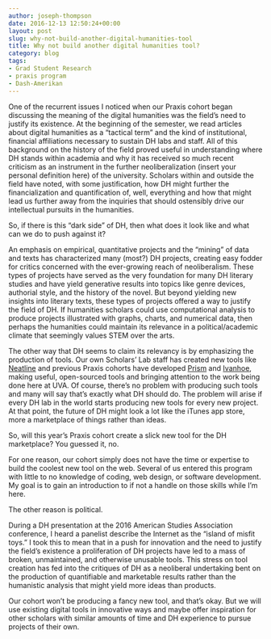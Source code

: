 ```yaml
---
author: joseph-thompson
date: 2016-12-13 12:50:24+00:00
layout: post
slug: why-not-build-another-digital-humanities-tool
title: Why not build another digital humanities tool?
category: blog
tags:
- Grad Student Research
- praxis program
- Dash-Amerikan
---
```


One of the recurrent issues I noticed when our Praxis cohort began discussing the meaning of the digital humanities was the field’s need to justify its existence. At the beginning of the semester, we read articles about digital humanities as a “tactical term” and the kind of institutional, financial affiliations necessary to sustain DH labs and staff. All of this background on the history of the field proved useful in understanding where DH stands within academia and why it has received so much recent criticism as an instrument in the further neoliberalization (insert your personal definition here) of the university. Scholars within and outside the field have noted, with some justification, how DH might further the financialization and quantification of, well, everything and how that might lead us further away from the inquiries that should ostensibly drive our intellectual pursuits in the humanities.

So, if there is this “dark side” of DH, then what does it look like and what can we do to push against it?

An emphasis on empirical, quantitative projects and the “mining” of data and texts has characterized many (most?) DH projects, creating easy fodder for critics concerned with the ever-growing reach of neoliberalism. These types of projects have served as the very foundation for many DH literary studies and have yield generative results into topics like genre devices, authorial style, and the history of the novel. But beyond yielding new insights into literary texts, these types of projects offered a way to justify the field of DH. If humanities scholars could use computational analysis to produce projects illustrated with graphs, charts, and numerical data, then perhaps the humanities could maintain its relevance in a political/academic climate that seemingly values STEM over the arts. 

The other way that DH seems to claim its relevancy is by emphasizing the production of tools. Our own Scholars’ Lab staff has created new tools like [Neatline](http://neatline.org/) and previous Praxis cohorts have developed [Prism](http://prism.scholarslab.org/pages/about) and [Ivanhoe](http://ivanhoe.scholarslab.org/), making useful, open-sourced tools and bringing attention to the work being done here at UVA. Of course, there’s no problem with producing such tools and many will say that’s exactly what DH should do. The problem will arise if every DH lab in the world starts producing new tools for every new project. At that point, the future of DH might look a lot like the iTunes app store, more a marketplace of things rather than ideas.

So, will this year’s Praxis cohort create a slick new tool for the DH marketplace? You guessed it, no.

For one reason, our cohort simply does not have the time or expertise to build the coolest new tool on the web. Several of us entered this program with little to no knowledge of coding, web design, or software development. My goal is to gain an introduction to if not a handle on those skills while I’m here.

The other reason is political.

During a DH presentation at the 2016 American Studies Association conference, I heard a panelist describe the Internet as the “island of misfit toys.” I took this to mean that in a push for innovation and the need to justify the field’s existence a proliferation of DH projects have led to a mass of broken, unmaintained, and otherwise unusable tools. This stress on tool creation has fed into the critiques of DH as a neoliberal undertaking bent on the production of quantifiable and marketable results rather than the humanistic analysis that might yield more ideas than products.

Our cohort won’t be producing a fancy new tool, and that’s okay. But we will use existing digital tools in innovative ways and maybe offer inspiration for other scholars with similar amounts of time and DH experience to pursue projects of their own.
